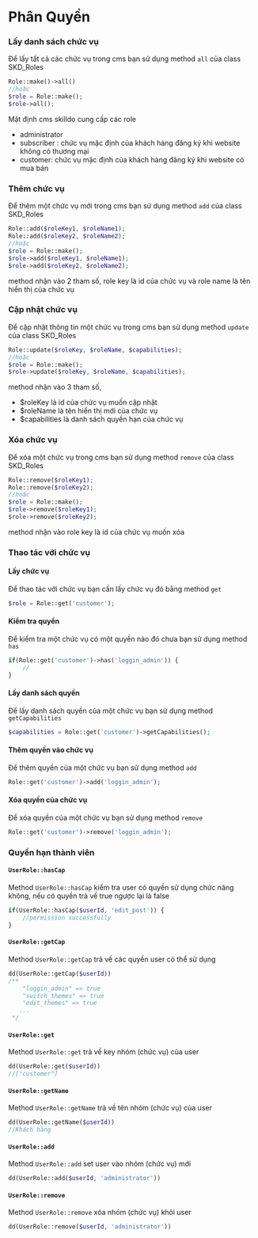 # Phân Quyền
### Lấy danh sách chức vụ
Để lấy tất cả các chức vụ trong cms bạn sử dụng method `all` của class SKD_Roles
```php
Role::make()->all()
//hoặc
$role = Role::make();
$role->all();
```
Mặt định cms skilldo cung cấp các role
- administrator
- subscriber : chức vụ mặc định của khách hàng đăng ký khi website không có thương mại
- customer: chức vụ mặc định của khách hàng đăng ký khi website có mua bán

### Thêm chức vụ
Để thêm một chức vụ mới trong cms bạn sử dụng method `add` của class SKD_Roles
```php
Role::add($roleKey1, $roleName1);
Role::add($roleKey2, $roleName2);
//hoặc
$role = Role::make();
$role->add($roleKey1, $roleName1);
$role->add($roleKey2, $roleName2);
```
method nhận vào 2 tham số, role key là id của chức vụ và role name là tên hiển thị của chức vụ

### Cập nhật chức vụ
Để cập nhật thông tin một chức vụ trong cms bạn sử dụng method `update` của class SKD_Roles
```php
Role::update($roleKey, $roleName, $capabilities);
//hoặc
$role = Role::make();
$role->update($roleKey, $roleName, $capabilities);
```
method nhận vào 3 tham số, 
- $roleKey là id của chức vụ muốn cập nhật
- $roleName là tên hiển thị mới của chức vụ
- $capabilities là danh sách quyền hạn của chức vụ

### Xóa chức vụ
Để xóa một chức vụ trong cms bạn sử dụng method `remove` của class SKD_Roles
```php
Role::remove($roleKey1);
Role::remove($roleKey2);
//hoặc
$role = Role::make();
$role->remove($roleKey1);
$role->remove($roleKey2);
```
method nhận vào role key là id của chức vụ muốn xóa


### Thao tác với chức vụ
#### Lấy chức vụ
Để thao tác với chức vụ bạn cần lấy chức vụ đó bằng method `get`
```php
$role = Role::get('customer');
```

#### Kiểm tra quyền
Để kiểm tra một chức vụ có một quyền nào đó chưa bạn sử dụng method `has`
```php
if(Role::get('customer')->has('loggin_admin')) {
    //
}
```

#### Lấy danh sách quyền
Để lấy danh sách quyền của một chức vụ bạn sử dụng method `getCapabilities`
```php
$capabilities = Role::get('customer')->getCapabilities();
```

#### Thêm quyền vào chức vụ
Để thêm quyền của một chức vụ bạn sử dụng method `add`
```php
Role::get('customer')->add('loggin_admin');
```

#### Xóa quyền của chức vụ
Để xóa quyền của một chức vụ bạn sử dụng method `remove`
```php
Role::get('customer')->remove('loggin_admin');
```


### Quyền hạn thành viên

#### <code>UserRole::hasCap</code>
Method <code>UserRole::hasCap</code> kiểm tra user có quyền sử dụng chức năng không, nếu có quyền trả về true ngược lại là false
```php
if(UserRole::hasCap($userId, 'edit_post')) {
    //permission successfully
}
```
#### <code>UserRole::getCap</code>
Method <code>UserRole::getCap</code> trả về các quyền user có thể sử dụng
```php
dd(UserRole::getCap($userId))
/**
    "loggin_admin" => true
    "switch_themes" => true
    "edit_themes" => true
   ...
 */
```

#### <code>UserRole::get</code>
Method <code>UserRole::get</code> trả về key nhóm (chức vụ) của user
```php
dd(UserRole::get($userId))
//["customer"]
```

#### <code>UserRole::getName</code>
Method <code>UserRole::getName</code> trả về tên nhóm (chức vụ) của user
```php
dd(UserRole::getName($userId))
//Khách hàng
```

#### <code>UserRole::add</code>
Method <code>UserRole::add</code> set user vào nhóm (chức vụ) mới
```php
dd(UserRole::add($userId, 'administrator'))
```

#### <code>UserRole::remove</code>
Method <code>UserRole::remove</code> xóa nhóm (chức vụ) khỏi user
```php
dd(UserRole::remove($userId, 'administrator'))
```